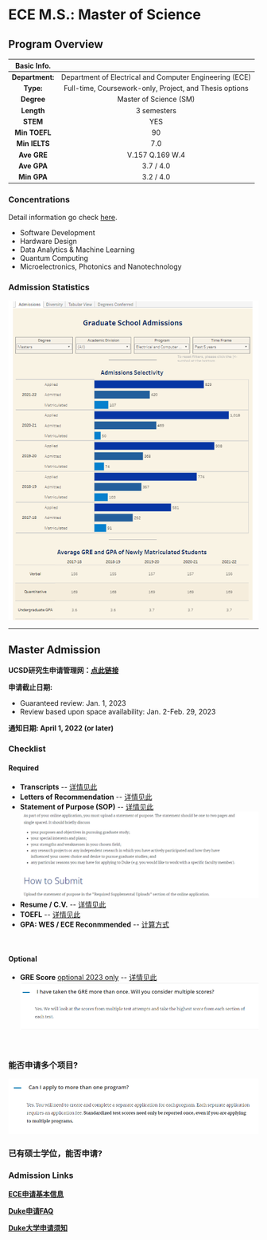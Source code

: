 # ECE M.S.: Master of Science

## Program Overview

|Basic Info.||
| :---: | :---: |
| **Department:** | Department of Electrical and Computer Engineering (ECE) |
| **Type:** | Full-time, Coursework-only, Project, and Thesis options |
| **Degree** | Master of Science (SM) |
| **Length** | 3 semesters |
| **STEM** | YES |
| **Min TOEFL** | 90 |
| **Min IELTS** | 7.0 |
| **Ave GRE** | V.157 Q.169 W.4 |
| **Ave GPA** | 3.7 / 4.0 |
| **Min GPA** | 3.2 / 4.0 |

### Concentrations
Detail information go check [here](https://ece.duke.edu/masters/degrees/ms).

- Software Development
- Hardware Design
- Data Analytics & Machine Learning
- Quantum Computing
- Microelectronics, Photonics and Nanotechnology

### Admission Statistics
![](./admission_stats.png)

---

## Master Admission

**UCSD研究生申请管理网：[点此链接](https://applygp.duke.edu/apply/?sr=78cd3932-4807-42f6-a982-840eb2b744cc)**

**申请截止日期:**
- Guaranteed review: Jan. 1, 2023
- Review based upon space availability: Jan. 2-Feb. 29, 2023

**通知日期: April 1, 2022 (or later)**

### Checklist
#### Required

- **Transcripts** -- [详情见此](https://gradschool.duke.edu/admissions/application-instructions/transcripts/)
- **Letters of Recommendation** -- [详情见此](https://gradschool.duke.edu/admissions/application-instructions/letters-recommendation/)
- **Statement of Purpose (SOP)** -- [详情见此](https://gradschool.duke.edu/admissions/application-instructions/statement-purpose/)
![](SOP.png)
- **Resume / C.V.** -- [详情见此](https://gradschool.duke.edu/admissions/application-instructions/resume-cv/)
- **TOEFL** -- [详情见此](https://gradschool.duke.edu/admissions/application-instructions/english-language-proficiency-test-scores/)
- **GPA: WES / ECE Reconmmended** -- [计算方式](https://gradschool.duke.edu/admissions/application-instructions/gpa/)
</br>

#### Optional
- **GRE Score**  <u>optional 2023 only</u> -- [详情见此](https://gradschool.duke.edu/admissions/application-instructions/gre-scores/)
![](./GRE.png)
</br>

### 能否申请多个项目? 
![](./multipleProgram.png)

### 已有硕士学位，能否申请? 

###  Admission Links
**[ECE申请基本信息](https://ece.duke.edu/masters/admissions)**

**[Duke申请FAQ](https://gradschool.duke.edu/admissions/admissions-faqs/)**

**[Duke大学申请须知](https://gradschool.duke.edu/admissions/application-instructions/)**